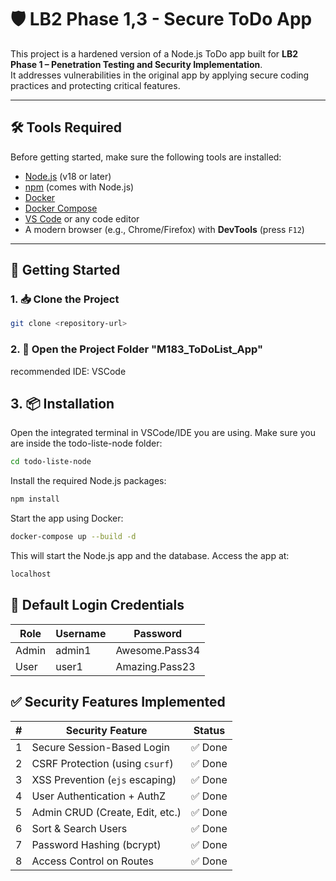# 🛡️ LB2 Phase 1,3 - Secure ToDo App

This project is a hardened version of a Node.js ToDo app built for **LB2 Phase 1 – Penetration Testing and Security Implementation**.  
It addresses vulnerabilities in the original app by applying secure coding practices and protecting critical features.

---

## 🛠️ Tools Required
Before getting started, make sure the following tools are installed:

- [Node.js](https://nodejs.org/) (v18 or later)
- [npm](https://www.npmjs.com/) (comes with Node.js)
- [Docker](https://www.docker.com/)
- [Docker Compose](https://docs.docker.com/compose/)
- [VS Code](https://code.visualstudio.com/) or any code editor
- A modern browser (e.g., Chrome/Firefox) with **DevTools** (press `F12`)

---

## 🚀 Getting Started

### 1. 📥 Clone the Project

```bash
git clone <repository-url>
```

### 2. 📁 Open the Project Folder "M183_ToDoList_App"

<p>recommended IDE: VSCode</p>

## 3. 📦 Installation
Open the integrated terminal in VSCode/IDE you are using. Make sure you are inside the todo-liste-node folder: 
```bash
cd todo-liste-node
```

Install the required Node.js packages:
```bash
npm install
```

Start the app using Docker:
```bash
docker-compose up --build -d
```
This will start the Node.js app and the database. Access the app at:
```bash
localhost
```


## 👤 Default Login Credentials

| Role  | Username  | Password       |
| ----- | --------- | -------------- |
| Admin | admin1    | Awesome.Pass34 |
| User  | user1     | Amazing.Pass23 |


## ✅ Security Features Implemented

| # | Security Feature                | Status |
| - | ------------------------------- | ------ |
| 1 | Secure Session-Based Login      | ✅ Done |
| 2 | CSRF Protection (using `csurf`) | ✅ Done |
| 3 | XSS Prevention (`ejs` escaping) | ✅ Done |
| 4 | User Authentication + AuthZ     | ✅ Done |
| 5 | Admin CRUD (Create, Edit, etc.) | ✅ Done |
| 6 | Sort & Search Users             | ✅ Done |
| 7 | Password Hashing (bcrypt)       | ✅ Done |
| 8 | Access Control on Routes        | ✅ Done |


